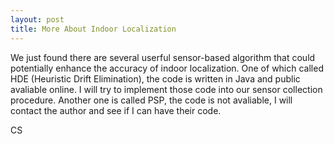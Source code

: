 ```yaml
---
layout: post
title: More About Indoor Localization
---
```


We just found there are several userful sensor-based algorithm that could potentially enhance the accuracy of indoor localization. One of which called HDE (Heuristic Drift Elimination), the code is written in Java and public avaliable online. I will try to implement those code into our sensor collection procedure. Another one is called PSP, the code is not avaliable, I will contact the author and see if I can have their code.

CS